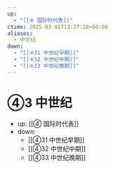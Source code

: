 ```yaml
---
up:
  - "[[④ 国际时代表]]"
ctime: 2025-03-01T13:27:28+08:00
aliases:
  - 中世纪
down:
  - "[[④31 中世纪早期]]"
  - "[[④32 中世纪中期]]"
  - "[[④33 中世纪晚期]]"
---
```


# ④3 中世纪

- up: [[④ 国际时代表]]
- down:	
	- [[④31 中世纪早期]]
	- [[④32 中世纪中期]]
	- [[④33 中世纪晚期]]
	
